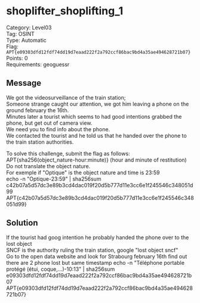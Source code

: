 # shoplifter_shoplifting_1

Category: Level03  
Tag: OSINT  
Type: Automatic  
Flag: `APT{e09303dfd12fdf74dd19d7eaad222f2a792ccf86bac9bd4a35ae494628721b07}`  
Points: 0  
Requirements: geoguessr  

## Message
We got the videosurveillance of the train station;  
Someone strange caught our attention, we got him leaving a phone on the ground february the 16th.  
Minutes later a tourist which seems to had good intentions grabbed the phone, but get out of camera view.  
We need you to find info about the phone.  
We contacted the tourist and he told us that he handed over the phone to the train station authorities.  

To solve this challenge, submit the flag as follows: APT{sha256(object_nature-hour:minute)}  (hour and minute of restitution)
Do not translate the object nature.  
For exemple if "Optique" is the object nature and time is 23:59  
echo -n "Optique-23:59" | sha256sum  
c42b07a5d57dc3e89b3cd4dac019f20d5b777d11e3cc6e1f245546c348051d99  
APT{c42b07a5d57dc3e89b3cd4dac019f20d5b777d11e3cc6e1f245546c348051d99}  

## Solution
If the tourist had goog intention he probably handed the phone over to the lost object  
SNCF is the authority ruling the train station, google "lost object sncf"  
Go to the open data website and look for Strabourg february 16th find out there are 2 phone lost but same timestamp
echo -n "Téléphone portable protégé (étui, coque,…)-10:13" | sha256sum
e09303dfd12fdf74dd19d7eaad222f2a792ccf86bac9bd4a35ae494628721b07
APT{e09303dfd12fdf74dd19d7eaad222f2a792ccf86bac9bd4a35ae494628721b07}
